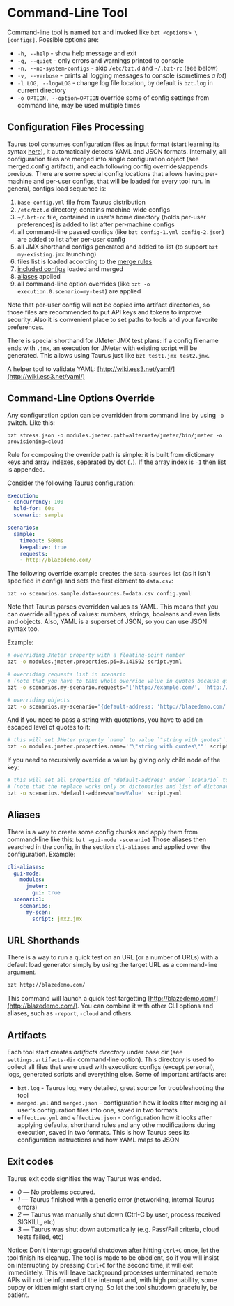 # Command-Line Tool

Command-line tool is named `bzt` and invoked like `bzt <options> \[configs]`. Possible options are:

  - `-h, --help` - show help message and exit
  - `-q, --quiet` - only errors and warnings printed to console
  - `-n, --no-system-configs` - skip `/etc/bzt.d` and `~/.bzt-rc` (see below)
  - `-v, --verbose` - prints all logging messages to console (sometimes _a lot_)
  - `-l LOG, --log=LOG` - change log file location, by default is `bzt.log` in current directory
  - `-o OPTION, --option=OPTION` override some of config settings from command line, may be used multiple times

## Configuration Files Processing
Taurus tool consumes configuration files as input format (start learning its syntax [here](ConfigSyntax.md)), it automatically detects YAML and JSON formats. Internally, all configuration files are merged into single configuration object (see merged.config artifact), and each following config overrides/appends previous. There are some special config locations that allows having per-machine and per-user configs, that will be loaded for every tool run. In general, configs load sequence is:

  1. `base-config.yml` file from Taurus distribution
  1. `/etc/bzt.d` directory, contains machine-wide configs
  1. `~/.bzt-rc` file, contained in user's home directory (holds per-user preferences) is added to list after per-machine configs
  1. all command-line passed configs (like `bzt config-1.yml config-2.json`) are added to list after per-user config
  1. all JMX shorthand configs generated and added to list (to support `bzt my-existing.jmx` launching)
  1. files list is loaded according to the [merge rules](ConfigSyntax.md#multiple-files-merging-rules)
  1. [included configs](ConfigSyntax.md#Included-Configs) loaded and merged
  1. [aliases](#aliases) applied
  1. all command-line option overrides (like `bzt -o execution.0.scenario=my-test`) are applied

Note that per-user config will not be copied into artifact directories, so those files are recommended to put API keys and tokens to improve security. Also it is convenient place to set paths to tools and your favorite preferences.

There is special shorthand for JMeter JMX test plans: if a config filename ends with `.jmx`, an execution for JMeter with existing script will be generated. This allows using Taurus just like `bzt test1.jmx test2.jmx`.

A helper tool to validate YAML: [http://wiki.ess3.net/yaml/](http://wiki.ess3.net/yaml/) 

## Command-Line Options Override
 
Any configuration option can be overridden from command line by using `-o`
switch. Like this:
```
bzt stress.json -o modules.jmeter.path=alternate/jmeter/bin/jmeter -o provisioning=cloud
```
Rule for composing the override path is simple: it is built from dictionary keys and array indexes, separated by dot (`.`). If the array index is `-1` then list is appended.

Consider the following Taurus configuration:
```yaml
execution:
- concurrency: 100
  hold-for: 60s
  scenario: sample

scenarios:
  sample:
    timeout: 500ms
    keepalive: true
    requests:
    - http://blazedemo.com/
```
The following override example creates the `data-sources` list (as it isn't specified in config) and sets the first element to `data.csv`:
```
bzt -o scenarios.sample.data-sources.0=data.csv config.yaml
```
Note that Taurus parses overridden values as YAML. This means that you can override all types of values: numbers,
strings, booleans and even lists and objects. Also, YAML is a superset of JSON, so you can use JSON syntax too.

Example:
```bash
# overriding JMeter property with a floating-point number
bzt -o modules.jmeter.properties.pi=3.141592 script.yaml

# overriding requests list in scenario
# (note that you have to take whole override value in quotes because quotes and brackets have special meaning in shell)
bzt -o scenarios.my-scenario.requests="['http://example.com/', 'http://blazedemo.com/']" script.yaml

# overriding objects
bzt -o scenarios.my-scenario="{default-address: 'http://blazedemo.com/', requests: ['/', '/reserve.php']}" script.yaml
```
And if you need to pass a string with quotations, you have to add an escaped level of quotes to it:
```bash
# this will set JMeter property `name` to value `"string with quotes"`.
bzt -o modules.jmeter.properties.name='"\"string with quotes\""' script.yaml
```

If you need to recursively override a value by giving only child node of the key:
```bash
# this will set all properties of 'default-address' under `scenario` to value `newValue`.
# (note that the replace works only on dictonaries and list of dictonaries)
bzt -o scenarios.*default-address='newValue' script.yaml
```

## Aliases

There is a way to create some config chunks and apply them from command-line like this: `bzt -gui-mode -scenario1`
Those aliases then searched in the config, in the section `cli-aliases` and applied over the configuration. Example:

```yaml
cli-aliases:
  gui-mode:
    modules:
      jmeter:
        gui: true
  scenario1:
    scenarios:
      my-scen:
        script: jmx2.jmx
```

## URL Shorthands

There is a way to run a quick test on an URL (or a number of URLs) with a default load generator simply by using the
target URL as a command-line argument.

```bash
bzt http://blazedemo.com/
```

This command will launch a quick test targetting [http://blazedemo.com/](http://blazedemo.com/). You can combine
it with other CLI options and aliases, such as `-report`, `-cloud` and others.

## Artifacts

Each tool start creates _artifacts directory_ under base dir (see `settings.artifacts-dir` command-line option). This directory is used to collect all files that were used with execution: configs (except personal), logs, generated scripts and everything else. Some of important artifacts are:
 - `bzt.log` - Taurus log, very detailed, great source for troubleshooting the tool
 - `merged.yml` and `merged.json` - configuration how it looks after merging all user's configuration files into one, saved in two formats
 - `effective.yml` and `effective.json` - configuration how it looks after applying defaults, shorthand rules and any othe modifications during execution, saved in two formats. This is how Taurus sees its configuration instructions and how YAML maps to JSON

## Exit codes

Taurus exit code signifies the way Taurus was ended.

* _0_ — No problems occured.
* _1_ — Taurus finished with a generic error (networking, internal Taurus errors)
* _2_ — Taurus was manually shut down (Ctrl-C by user, process received SIGKILL, etc)
* _3_ — Taurus was shut down automatically (e.g. Pass/Fail criteria, cloud tests failed, etc)

Notice: Don't interrupt graceful shutdown after hitting `Ctrl+C` once, let the tool finish its cleanup. The tool is made to be obedient, so if you will insist on interrupting by pressing `Ctrl+C` for the second time, it will exit immediately. This will leave background processes unterminated, remote APIs will not be informed of the interrupt and, with high probability, some puppy or kitten might start crying. So let the tool shutdown gracefully, be patient.


